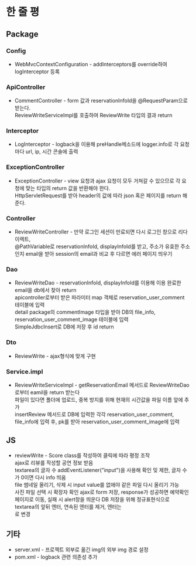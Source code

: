 # 한 줄 평

## Package

### Config
  * WebMvcContextConfiguration - addInterceptors를 override하여 logInterceptor 등록

### ApiController
  * CommentController - form 값과 reservationInfoId을 @RequestParam으로 받는다.<br>
  ReviewWriteServiceImpl를 호출하여 ReviewWrite 타입의 결과 return

### Interceptor
  * LogInterceptor - logback을 이용해 preHandle메소드에 logger.info로 각 요청마다 url, ip, 시간 콘솔에 출력

### ExceptionController
  * ExceptionController - view 요청과 ajax 요청이 모두 거쳐갈 수 있으므로 각 요청에 맞는 타입의 return 값을 반환해야 한다.<br>
  HttpServletRequest를 받아 header의 값에 따라 json 혹은 페이지를 return 해준다.

### Controller
  * ReviewWriteController - 만약 로그인 세션이 만료되면 다시 로그인 창으로 리다이렉트,<br>
  @PathVariable로 reservationInfoId, displayInfoId를 받고, 주소가 유효한 주소인지 email을 받아 session의 email과 비교 후 다르면 에러 페이지 띄우기<br>
  
### Dao
  * ReviewWriteDao - reservationInfoId, displayInfoId를 이용해 이용 완료한 email을 db에서 찾아 return<br>
  apicontroller로부터 받은 파라미터 map 객체로 reservation_user_comment 테이블에 입력<br>
  detail package의 commentImage 타입을 받아 DB의 file_info, reservation_user_comment_image 테이블에 입력<br>
  SimpleJdbcInsert로 DB에 저장 후 id return

### Dto
  * ReviewWrite - ajax형식에 맞게 구현

### Service.impl
  * ReviewWriteServiceImpl - getReservationEmail 메서드로 ReviewWriteDao로부터 eamil을 return 받는다<br>
  파일이 있다면 폴더에 업로드, 중복 방지를 위해 현재의 시간값을 파일 이름 앞에 추가<br>
  insertReview 메서드로 DB에 입력한 각각 reservation_user_comment, file_info에 입력 후, pk를 받아 reservation_user_comment_image에 입력<br>
  

## JS
  * reviewWrite - Score class를 작성하여 클릭에 따라 평정 조작<br>
  ajax로 리뷰를 작성할 공연 정보 받음<br>
  textarea의 글자 수 addEventListener("input")을 사용해 확인 밎 제한, 글자 수가 0이면 다시 info 띄움<br>
  file 썸네일 올리기, 삭제 시 input value를 없애야 같은 파일 다시 올리기 가능<br>
  사진 파일 선택 시 확장자 확인
  ajax로 form 저장, response가 성공하면 예약확인 페이지로 이동, 실패 시 alert창을 띄운다
  DB 저장을 위해 정규표현식으로 textarea의 앞뒤 엔터, 연속된 엔터를 제거, 엔터는 <br>로 변경

## 기타
  * server.xml - 프로젝트 외부로 옮긴 img의 외부 img 경로 설정
  * pom.xml - logback 관련 의존성 추가
